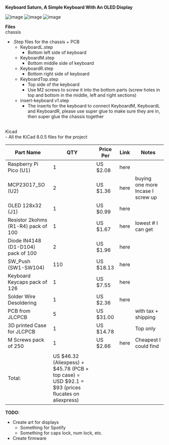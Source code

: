 **Keyboard Saturn, A Simple Keyboard With An OLED Display**

![image](https://github.com/user-attachments/assets/6df31256-2c50-42c2-93f2-c2fba238719a)
![image](https://github.com/user-attachments/assets/40f2bb41-a31f-4db6-9303-55106f4096e9)
![image](https://github.com/user-attachments/assets/f23ca1d3-1136-4d6a-9a44-25fd33c32397)

**Files**
<br>
chassis
- .Step files for the chassis + PCB
  - KeyboardL.step
      - Bottom left side of keyboard
  - KeyboardM.step
      - Bottom middle side of keyboard
  - KeyboardR.step
      - Bottom right side of keyboard
  - KeyboardTop.step
      - Top side of the keyboard
      - Use M2 screws to screw it into the bottom parts (screw holes in top and bottom in the middle, left and right sections) 
  - insert-keyboard v1.step
      - The inserts for the keyboard to connect KeyboardM, KeyboardL and KeyboardR, please use super glue to make sure they are in, then super glue the chassis together
<br>
Kicad
<br>
- All the KiCad 8.0.5 files for the project 

|Part Name                          |QTY                                                                                               |Price Per|Link|Notes                            |
|-----------------------------------|--------------------------------------------------------------------------------------------------|---------|----|---------------------------------|
|Raspberry Pi Pico (U1)             |1                                                                                                 |US $2.08 |here|                                 |
|MCP23017_SO (U2)                   |2                                                                                                 |US $1.36 |here|buying one more Incase I screw up|
|OLED 128x32 (J1)                   |1                                                                                                 |US $0.99 |here|                                 |
|Resistor 2kohms (R1-R4) pack of 100|1                                                                                                 |US $1.67 |here|lowest # I can get               |
|Diode IN4148 (D1-D104)  pack of 100|2                                                                                                 |US $1.96 |here|                                 |
|SW_Push (SW1-SW104)                |110                                                                                               |US $18.13|here|                                 |
|Keyboard Keycaps pack of 126       |1                                                                                                 |US $7.55 |here|                                 |
|Solder Wire Desoldering            |1                                                                                                 |US $2.36 |here|                                 |
|PCB from JLCPCB                    |5                                                                                                 |US $31.00|    |with tax + shipping              |
|3D printed Case for JLCPCB         |1                                                                                                 |US $14.78|    |Top only                         |
|M Screws pack of 250               |1                                                                                                 |US $2.66 |here|Cheapest I could find            |
|                                   |                                                                                                  |         |    |                                 |
|Total:                             |US $46.32 (Aliexpess) + $45.78 (PCB + top case) = USD $92.1 = $93 (prices flucates on aliexpress) |         |    |                                 |

**TODO:**
- Create art for displays
  - Something for Spotify
  - Something for caps lock, num lock, etc.
 - Create firmware
